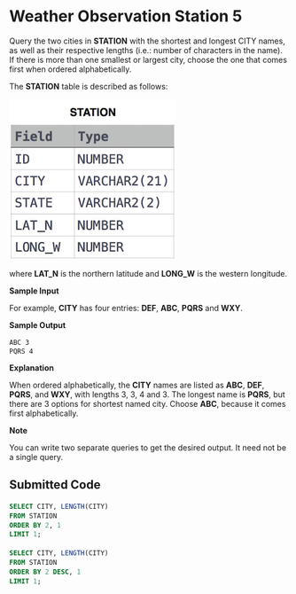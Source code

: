 # Weather Observation Station 5

Query the two cities in **STATION** with the shortest and longest CITY names, as well as their respective lengths (i.e.: number of characters in the name). If there is more than one smallest or largest city, choose the one that comes first when ordered alphabetically.

The **STATION** table is described as follows:

![](../src/1449345840-5f0a551030-Station.jpg)

where **LAT_N** is the northern latitude and **LONG_W** is the western longitude.

**Sample Input**

For example, **CITY** has four entries: **DEF**, **ABC**, **PQRS** and **WXY**.

**Sample Output**

```
ABC 3
PQRS 4
```

**Explanation**

When ordered alphabetically, the **CITY** names are listed as **ABC**, **DEF**, **PQRS**, and **WXY**, with lengths $3$, $3$, $4$ and $3$. The longest name is **PQRS**, but there are $3$ options for shortest named city. Choose **ABC**, because it comes first alphabetically.

**Note**

You can write two separate queries to get the desired output. It need not be a single query.

## Submitted Code

```sql
SELECT CITY, LENGTH(CITY)
FROM STATION
ORDER BY 2, 1
LIMIT 1;

SELECT CITY, LENGTH(CITY)
FROM STATION
ORDER BY 2 DESC, 1
LIMIT 1;
```
